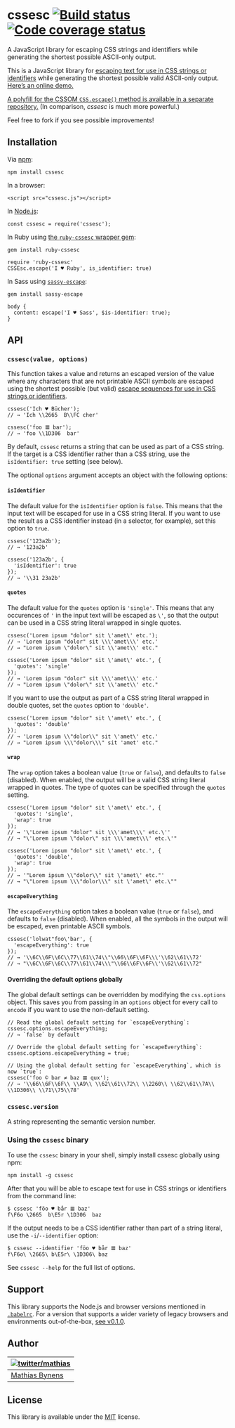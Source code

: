 cssesc [![Build status](https://travis-ci.org/mathiasbynens/cssesc.svg?branch=master)](https://travis-ci.org/mathiasbynens/cssesc) [![Code coverage status](https://img.shields.io/codecov/c/github/mathiasbynens/cssesc.svg)](https://codecov.io/gh/mathiasbynens/cssesc)
==========================================================================================================================================================================================================================================================================

A JavaScript library for escaping CSS strings and identifiers while generating the shortest possible ASCII-only output.

This is a JavaScript library for [escaping text for use in CSS strings or identifiers](https://mathiasbynens.be/notes/css-escapes) while generating the shortest possible valid ASCII-only output. [Here’s an online demo.](https://mothereff.in/css-escapes)

[A polyfill for the CSSOM `CSS.escape()` method is available in a separate repository.](https://mths.be/cssescape) (In comparison, *cssesc* is much more powerful.)

Feel free to fork if you see possible improvements!

Installation
------------

Via [npm](https://www.npmjs.com/):

    npm install cssesc

In a browser:

    <script src="cssesc.js"></script>

In [Node.js](https://nodejs.org/):

    const cssesc = require('cssesc');

In Ruby using [the `ruby-cssesc` wrapper gem](https://github.com/borodean/ruby-cssesc):

    gem install ruby-cssesc

    require 'ruby-cssesc'
    CSSEsc.escape('I ♥ Ruby', is_identifier: true)

In Sass using [`sassy-escape`](https://github.com/borodean/sassy-escape):

    gem install sassy-escape

    body {
      content: escape('I ♥ Sass', $is-identifier: true);
    }

API
---

### `cssesc(value, options)`

This function takes a value and returns an escaped version of the value where any characters that are not printable ASCII symbols are escaped using the shortest possible (but valid) [escape sequences for use in CSS strings or identifiers](https://mathiasbynens.be/notes/css-escapes).

    cssesc('Ich ♥ Bücher');
    // → 'Ich \\2665  B\\FC cher'

    cssesc('foo 𝌆 bar');
    // → 'foo \\1D306  bar'

By default, `cssesc` returns a string that can be used as part of a CSS string. If the target is a CSS identifier rather than a CSS string, use the `isIdentifier: true` setting (see below).

The optional `options` argument accepts an object with the following options:

#### `isIdentifier`

The default value for the `isIdentifier` option is `false`. This means that the input text will be escaped for use in a CSS string literal. If you want to use the result as a CSS identifier instead (in a selector, for example), set this option to `true`.

    cssesc('123a2b');
    // → '123a2b'

    cssesc('123a2b', {
      'isIdentifier': true
    });
    // → '\\31 23a2b'

#### `quotes`

The default value for the `quotes` option is `'single'`. This means that any occurences of `'` in the input text will be escaped as `\'`, so that the output can be used in a CSS string literal wrapped in single quotes.

    cssesc('Lorem ipsum "dolor" sit \'amet\' etc.');
    // → 'Lorem ipsum "dolor" sit \\\'amet\\\' etc.'
    // → "Lorem ipsum \"dolor\" sit \\'amet\\' etc."

    cssesc('Lorem ipsum "dolor" sit \'amet\' etc.', {
      'quotes': 'single'
    });
    // → 'Lorem ipsum "dolor" sit \\\'amet\\\' etc.'
    // → "Lorem ipsum \"dolor\" sit \\'amet\\' etc."

If you want to use the output as part of a CSS string literal wrapped in double quotes, set the `quotes` option to `'double'`.

    cssesc('Lorem ipsum "dolor" sit \'amet\' etc.', {
      'quotes': 'double'
    });
    // → 'Lorem ipsum \\"dolor\\" sit \'amet\' etc.'
    // → "Lorem ipsum \\\"dolor\\\" sit 'amet' etc."

#### `wrap`

The `wrap` option takes a boolean value (`true` or `false`), and defaults to `false` (disabled). When enabled, the output will be a valid CSS string literal wrapped in quotes. The type of quotes can be specified through the `quotes` setting.

    cssesc('Lorem ipsum "dolor" sit \'amet\' etc.', {
      'quotes': 'single',
      'wrap': true
    });
    // → '\'Lorem ipsum "dolor" sit \\\'amet\\\' etc.\''
    // → "\'Lorem ipsum \"dolor\" sit \\\'amet\\\' etc.\'"

    cssesc('Lorem ipsum "dolor" sit \'amet\' etc.', {
      'quotes': 'double',
      'wrap': true
    });
    // → '"Lorem ipsum \\"dolor\\" sit \'amet\' etc."'
    // → "\"Lorem ipsum \\\"dolor\\\" sit \'amet\' etc.\""

#### `escapeEverything`

The `escapeEverything` option takes a boolean value (`true` or `false`), and defaults to `false` (disabled). When enabled, all the symbols in the output will be escaped, even printable ASCII symbols.

    cssesc('lolwat"foo\'bar', {
      'escapeEverything': true
    });
    // → '\\6C\\6F\\6C\\77\\61\\74\\"\\66\\6F\\6F\\\'\\62\\61\\72'
    // → "\\6C\\6F\\6C\\77\\61\\74\\\"\\66\\6F\\6F\\'\\62\\61\\72"

#### Overriding the default options globally

The global default settings can be overridden by modifying the `css.options` object. This saves you from passing in an `options` object for every call to `encode` if you want to use the non-default setting.

    // Read the global default setting for `escapeEverything`:
    cssesc.options.escapeEverything;
    // → `false` by default

    // Override the global default setting for `escapeEverything`:
    cssesc.options.escapeEverything = true;

    // Using the global default setting for `escapeEverything`, which is now `true`:
    cssesc('foo © bar ≠ baz 𝌆 qux');
    // → '\\66\\6F\\6F\\ \\A9\\ \\62\\61\\72\\ \\2260\\ \\62\\61\\7A\\ \\1D306\\ \\71\\75\\78'

### `cssesc.version`

A string representing the semantic version number.

### Using the `cssesc` binary

To use the `cssesc` binary in your shell, simply install cssesc globally using npm:

    npm install -g cssesc

After that you will be able to escape text for use in CSS strings or identifiers from the command line:

    $ cssesc 'föo ♥ bår 𝌆 baz'
    f\F6o \2665  b\E5r \1D306  baz

If the output needs to be a CSS identifier rather than part of a string literal, use the `-i`/`--identifier` option:

    $ cssesc --identifier 'föo ♥ bår 𝌆 baz'
    f\F6o\ \2665\ b\E5r\ \1D306\ baz

See `cssesc --help` for the full list of options.

Support
-------

This library supports the Node.js and browser versions mentioned in [`.babelrc`](https://github.com/mathiasbynens/cssesc/blob/master/.babelrc). For a version that supports a wider variety of legacy browsers and environments out-of-the-box, [see v0.1.0](https://github.com/mathiasbynens/cssesc/releases/tag/v0.1.0).

Author
------

<table><thead><tr class="header"><th><a href="https://twitter.com/mathias" title="Follow @mathias on Twitter"><img src="https://gravatar.com/avatar/24e08a9ea84deb17ae121074d0f17125?s=70" alt="twitter/mathias" /></a></th></tr></thead><tbody><tr class="odd"><td><a href="https://mathiasbynens.be/">Mathias Bynens</a></td></tr></tbody></table>

License
-------

This library is available under the [MIT](https://mths.be/mit) license.
